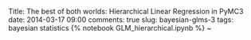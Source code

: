 Title: The best of both worlds: Hierarchical Linear Regression in PyMC3
date: 2014-03-17 09:00
comments: true
slug: bayesian-glms-3
tags: bayesian statistics
{% notebook GLM_hierarchical.ipynb %}
~
